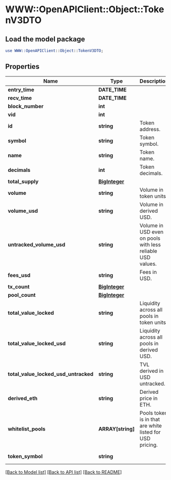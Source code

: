 # WWW::OpenAPIClient::Object::TokenV3DTO

## Load the model package
```perl
use WWW::OpenAPIClient::Object::TokenV3DTO;
```

## Properties
Name | Type | Description | Notes
------------ | ------------- | ------------- | -------------
**entry_time** | **DATE_TIME** |  | [optional] 
**recv_time** | **DATE_TIME** |  | [optional] 
**block_number** | **int** |  | [optional] 
**vid** | **int** |  | [optional] 
**id** | **string** | Token address. | [optional] 
**symbol** | **string** | Token symbol. | [optional] 
**name** | **string** | Token name. | [optional] 
**decimals** | **int** | Token decimals. | [optional] 
**total_supply** | [**BigInteger**](BigInteger.md) |  | [optional] 
**volume** | **string** | Volume in token units. | [optional] 
**volume_usd** | **string** | Volume in derived USD. | [optional] 
**untracked_volume_usd** | **string** | Volume in USD even on pools with less reliable USD values. | [optional] 
**fees_usd** | **string** | Fees in USD. | [optional] 
**tx_count** | [**BigInteger**](BigInteger.md) |  | [optional] 
**pool_count** | [**BigInteger**](BigInteger.md) |  | [optional] 
**total_value_locked** | **string** | Liquidity across all pools in token units. | [optional] 
**total_value_locked_usd** | **string** | Liquidity across all pools in derived USD. | [optional] 
**total_value_locked_usd_untracked** | **string** | TVL derived in USD untracked. | [optional] 
**derived_eth** | **string** | Derived price in ETH. | [optional] 
**whitelist_pools** | **ARRAY[string]** | Pools token is in that are white listed for USD pricing. | [optional] 
**token_symbol** | **string** |  | [optional] [readonly] 

[[Back to Model list]](../README.md#documentation-for-models) [[Back to API list]](../README.md#documentation-for-api-endpoints) [[Back to README]](../README.md)


